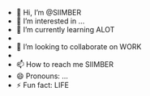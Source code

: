 - 👋 Hi, I’m @SIIMBER
- 👀 I’m interested in ...
- 🌱 I’m currently learning ALOT
- 
- 💞️ I’m looking to collaborate on WORK
- 
- 📫 How to reach me SIIMBER
- 😄 Pronouns: ...
- ⚡ Fun fact: LIFE 

<!---
SIIMBER/SIIMBER is a ✨ special ✨ repository because its `README.md` (this file) appears on your GitHub profile.
You can click the Preview link to take a look at your changes.
--->
